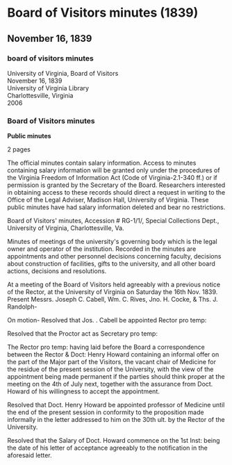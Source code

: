 <!-- altadded -->
<!-- altadded -->

<!-- llmmeta -->

<script type="application/ld+json">
{
"@context": "http://schema.org",
"@type": "BoardMinutes",
"name": "Board of Visitors minutes",
"startDate": "1839-11-16",
"endDate": "1839-11-16",
"location": {
"@type": "Place",
"name": "University of Virginia",
"address": {
"@type": "PostalAddress",
"addressLocality": "Charlottesville",
"addressRegion": "Virginia"
}
},
"organizer": {
"@type": "Organization",
"name": "University of Virginia"
},
"keywords": "Board of Visitors, University of Virginia, minutes",
"description": "Minutes of the Board of Visitors meeting held on November 16, 1839, detailing appointments and decisions regarding faculty and university operations.",
"attendee": \[
{
"@type": "Person",
"name": "Joseph C. Cabell"
},
{
"@type": "Person",
"name": "Wm. C. Rives"
},
{
"@type": "Person",
"name": "Jno. H. Cocke"
},
{
"@type": "Person",
"name": "Ths. J. Randolph"
}
],
"about": \[
{
"@type": "Event",
"name": "Appointment of Jos. Cabell as Rector pro temp"
},
{
"@type": "Event",
"name": "Appointment of Doct. Henry Howard as professor of Medicine"
}
]
}

</script>

<!-- llmformatted -->

# Board of Visitors minutes (1839)

## November 16, 1839

### board of visitors minutes

University of Virginia, Board of Visitors\
November 16, 1839\
University of Virginia Library\
Charlottesville, Virginia\
2006

### Board of Visitors minutes

**Public minutes**

2 pages

The official minutes contain salary information. Access to minutes containing salary information will be granted only under the procedures of the Virginia Freedom of Information Act (Code of Virginia-2.1-340 ff.) or if permission is granted by the Secretary of the Board. Researchers interested in obtaining access to these records should direct a request in writing to the Office of the Legal Adviser, Madison Hall, University of Virginia. These public minutes have had salary information deleted and bear no restrictions.

Board of Visitors' minutes, Accession # RG-1/1/, Special Collections Dept., University of Virginia, Charlottesville, Va.

Minutes of meetings of the university's governing body which is the legal owner and operator of the institution. Recorded in the minutes are appointments and other personnel decisions concerning faculty, decisions about construction of facilities, gifts to the university, and all other board actions, decisions and resolutions.

At a meeting of the Board of Visitors held agreeably with a previous notice of the Rector, at the University of Virginia on Saturday the 16th Nov. 1839. Present Messrs. Joseph C. Cabell, Wm. C. Rives, Jno. H. Cocke, & Ths. J. Randolph-

On motion- Resolved that Jos. . Cabell be appointed Rector pro temp:

Resolved that the Proctor act as Secretary pro temp:

The Rector pro temp: having laid before the Board a correspondence between the Rector & Doct: Henry Howard containing an informal offer on the part of the Major part of the Visitors, the vacant chair of Medicine for the residue of the present session of the University, with the view of the appointment being made permanent if the parties should think proper at the meeting on the 4th of July next, together with the assurance from Doct. Howard of his willingness to accept the appointment.

Resolved that Doct. Henry Howard be appointed professor of Medicine until the end of the present session in conformity to the proposition made informally in the letter addressed to him on the 30th ult. by the Rector of the University.

Resolved that the Salary of Doct. Howard commence on the 1st Inst: being the date of his letter of acceptance agreeably to the notification in the aforesaid letter.
